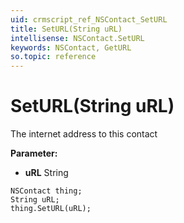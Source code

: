 ```yaml
---
uid: crmscript_ref_NSContact_SetURL
title: SetURL(String uRL)
intellisense: NSContact.SetURL
keywords: NSContact, GetURL
so.topic: reference
---
```


# SetURL(String uRL)

The internet address to this contact

**Parameter:** 
* **uRL** String

```crmscript
NSContact thing;
String uRL;
thing.SetURL(uRL);
```

